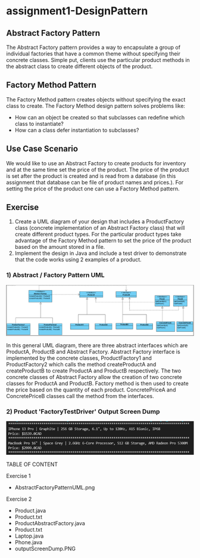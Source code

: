 # assignment1-DesignPattern

## Abstract Factory Pattern 
The Abstract Factory pattern provides a way to encapsulate a group of individual factories that have a common theme without specifying their concrete classes. Simple put, clients use the particular product methods in the abstract class to create different objects of the product.  

## Factory Method Pattern 
The Factory Method pattern creates objects without specifying the exact class to create. The Factory Method design pattern solves problems like:
* How can an object be created so that subclasses can redefine which class to instantiate?
* How can a class defer instantiation to subclasses?

## Use Case Scenario
We would like to use an Abstract Factory to create products for inventory and at the same time set the price of the product. The price of the product is set after the product is created and is read from a database (in this assignment that database can be file of product names and prices.). For setting the price of the product one can use a Factory Method pattern. 

## Exercise
1) Create a UML diagram of your design that includes a ProductFactory class (concrete implementation of an Abstract Factory class) that will create different product types. For the particular product types take advantage of the Factory Method pattern to set the price of the product based on the amount stored in a file.  
2) Implement the design in Java and include a test driver to demonstrate that the code works using 2 examples of a product.  

### 1) Abstract / Factory Pattern UML
![umlPattern](abstractFactoryPatternUML.PNG)

In this general UML diagram, there are three abstract interfaces which are ProductA, ProductB and Abstract Factory. Abstract Factory interface is implemented by the concrete classes, ProductFactory1 and ProductFactory2 which calls the method createProductA and createProductB to create ProductA and ProductB respectively. The two concrete classes of Abstract Factory allow the creation of two concrete classes for ProductA and ProductB. Factory method is then used to create the price based on the quantity of each product. ConcretePriceA and ConcretePriceB classes call the method from the interfaces.

### 2) Product 'FactoryTestDriver' Output Screen Dump
![outputSS](outputScreenDump.PNG)

TABLE OF CONTENT

Exercise 1
- AbstractFactoryPatternUML.png

Exercise 2
- Product.java
- Product.txt
- ProductAbstractFactory.java
- Product.txt 
- Laptop.java
- Phone.java
- outputScreenDump.PNG
